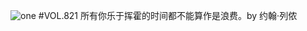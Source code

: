 ![one](http://image.wufazhuce.com/FuHg55hOnxTs73vp2xq3uB3skUT3)
#VOL.821
所有你乐于挥霍的时间都不能算作是浪费。by 约翰·列侬